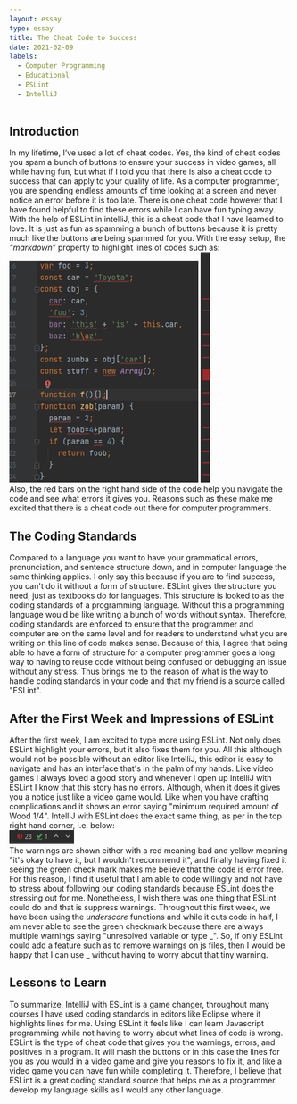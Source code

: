 ```yaml
---
layout: essay
type: essay
title: The Cheat Code to Success
date: 2021-02-09
labels:
  - Computer Programming
  - Educational
  - ESLint
  - IntelliJ
---
```

## Introduction
In my lifetime, I’ve used a lot of cheat codes. Yes, the kind of cheat codes you spam a bunch of buttons to ensure your success in video games, all while having fun, but what if I told you that there is also a cheat code to success that can apply to your quality of life. As a computer programmer, you are spending endless amounts of time looking at a screen and never notice an error before it is too late. There is one cheat code however that I have found helpful to find these errors while I can have fun typing away. With the help of ESLint in intelliJ, this is a cheat code that I have learned to love. It is just as fun as spamming a bunch of buttons because it is pretty much like the buttons are being spammed for you. With the easy setup, the <i>“markdown”</i> property to highlight lines of codes such as:
<img src="../images/code.PNG"> <img src="../images/lines.PNG">
<br>Also, the red bars on the right hand side of the code help you navigate the code and see what errors it gives you. Reasons such as these make me excited that there is a cheat code out there for computer programmers.

## The Coding Standards
Compared to a language you want to have your grammatical errors, pronunciation, and sentence structure down, and in computer language the same thinking applies. I only say this because if you are to find success, you can't do it without a form of structure. ESLint gives the structure you need, just as textbooks do for languages. This structure is looked to as the coding standards of a programming language. Without this a programming language would be like writing a bunch of words without syntax. Therefore, coding standards are enforced to ensure that the programmer and computer are on the same level and for readers to understand what you are writing on this line of code makes sense. Because of this, I agree that being able to have a form of structure for a computer programmer goes a long way to having to reuse code without being confused or debugging an issue without any stress. Thus brings me to the reason of what is the way to handle coding standards in your code and that my friend is a source called "ESLint".

## After the First Week and Impressions of ESLint
After the first week, I am excited to type more using ESLint. Not only does ESLint highlight your errors, but it also fixes them for you. All this although would not be possible without an editor like IntelliJ, this editor is easy to navigate and has an interface that's in the palm of my hands. Like video games I always loved a good story and whenever I open up IntelliJ with ESLint I know that this story has no errors. Although, when it does it gives you a notice just like a video game would. Like when you have crafting complications and it shows an error saying "minimum required amount of Wood 1/4". IntelliJ with ESLint does the exact same thing, as per in the top right hand corner, i.e. below:<br>
<img src="../images/right-hand.PNG">
<br>The warnings are shown either with a red meaning bad and yellow meaning "it's okay to have it, but I wouldn't recommend it", and finally having fixed it seeing the green check mark makes me believe that the code is error free. For this reason, I find it useful that I am able to code willingly and not have to stress about following our coding standards because ESLint does the stressing out for me. Nonetheless, I wish there was one thing that ESLint could do and that is suppress warnings. Throughout this first week, we have been using the <i> underscore </i> functions and while it cuts code in half, I am never able to see the green checkmark because there are always multiple warnings saying "unresolved variable or type _". So, if only ESLint could add a feature such as to remove warnings on js files, then I would be happy that I can use _ without having to worry about that tiny warning.

## Lessons to Learn
To summarize, IntelliJ with ESLint is a game changer, throughout many courses I have used coding standards in editors like Eclipse where it highlights lines for me. Using ESLint it feels like I can learn Javascript programming while not having to worry about what lines of code is wrong. ESLint is the type of cheat code that gives you the warnings, errors, and positives in a program. It will mash the buttons or in this case the lines for you as you would in a video game and give you reasons to fix it, and like a video game you can have fun while completing it. Therefore, I believe that ESLint is a great coding standard source that helps me as a programmer develop my language skills as I would any other language.
<br>
<br>
<br>